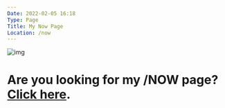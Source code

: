 ```yaml
---
Date: 2022-02-05 16:18
Type: Page
Title: My Now Page
Location: /now
---
```


![img](https://cdn.cache.lol/type/fluentui-emoji-main/assets/Person%20running/Default/3D/person_running_3d_default.png)

# Are you looking for my /NOW page? [Click here](https://mihobu.monkeywalk.com/now).


